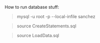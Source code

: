 How to run database stuff:

> mysql -u root -p --local-infile sanchez

> source CreateStatements.sql

> source LoadData.sql
